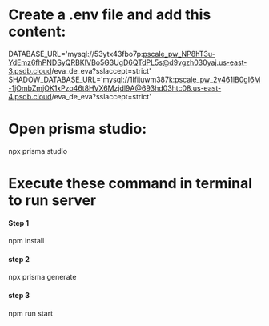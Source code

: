 # Create a .env file and add this content:

DATABASE_URL='mysql://53ytx43fbo7p:pscale_pw_NP8hT3u-YdEmz6fhPNDSyQRBKIVBo5G3UgD6QTdPL5s@d9vgzh030yaj.us-east-3.psdb.cloud/eva_de_eva?sslaccept=strict'
SHADOW_DATABASE_URL='mysql://1lfijuwm387k:pscale_pw_2v461lB0gI6M-1jOmbZmjOK1xPzo46t8HVX6Mzjdl9A@693hd03htc08.us-east-4.psdb.cloud/eva_de_eva?sslaccept=strict'

# Open prisma studio:

npx prisma studio

# Execute these command in terminal to run server

#### Step 1

npm install

#### step 2

npx prisma generate

#### step 3

npm run start
